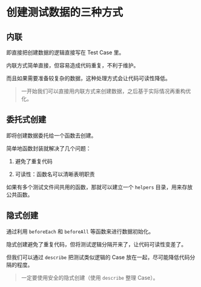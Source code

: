 # 创建测试数据的三种方式

## 内联

即直接把创建数据的逻辑直接写在 Test Case 里。

内联方式简单直接，但容易造成代码重复，不利于维护。

而且如果需要准备较复杂的数据，这种处理方式会让代码可读性降低。

> 一开始我们可以直接用内联方式来创建数据，之后基于实际情况再重构优化。

## 委托式创建

即将创建数据委托给一个函数去创建。

简单地函数封装就解决了几个问题：

1. 避免了重复代码

2. 可读性：函数名可以清晰表明职责

如果有多个测试文件间共用的函数，那就可以建立一个 `helpers` 目录，用来存放公共函数。

## 隐式创建

通过利用 `beforeEach` 和 `beforeAll` 等函数来进行数据初始化。

隐式创建避免了重复代码，但将测试逻辑分隔开来了，让代码可读性变差了。

但我们可以通过 `describe` 把测试类似逻辑的 Case 放在一起，尽可能降低代码分隔的程度。

> 一定要使用安全的隐式创建（使用 `describe` 整理 Case）。
